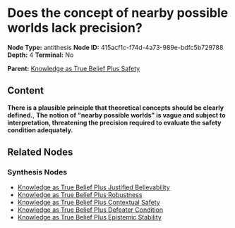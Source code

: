 # Does the concept of nearby possible worlds lack precision?

**Node Type:** antithesis
**Node ID:** 415acf1c-f74d-4a73-989e-bdfc5b729788
**Depth:** 4
**Terminal:** No

**Parent:** [Knowledge as True Belief Plus Safety](knowledge-as-true-belief-plus-safety-synthesis-f877a4d4-5249-4e74-b48b-02bb6bfa7766.md)

## Content

**There is a plausible principle that theoretical concepts should be clearly defined.**, **The notion of "nearby possible worlds" is vague and subject to interpretation, threatening the precision required to evaluate the safety condition adequately.**

## Related Nodes

### Synthesis Nodes

- [Knowledge as True Belief Plus Justified Believability](knowledge-as-true-belief-plus-justified-believability-synthesis-19a9e7da-c471-4f3f-9daa-cd06e8797a6b.md)
- [Knowledge as True Belief Plus Robustness](knowledge-as-true-belief-plus-robustness-synthesis-194c5d76-de5e-4d6d-8f1e-c8c030a6d5fe.md)
- [Knowledge as True Belief Plus Contextual Safety](knowledge-as-true-belief-plus-contextual-safety-synthesis-7855aa21-2525-4b8c-a850-89fbadf6b35d.md)
- [Knowledge as True Belief Plus Defeater Condition](knowledge-as-true-belief-plus-defeater-condition-synthesis-85528326-97ec-4af1-a565-06c8db1fbaf9.md)
- [Knowledge as True Belief Plus Epistemic Stability](knowledge-as-true-belief-plus-epistemic-stability-synthesis-7dc78506-078d-481a-8d29-7980253b6bb1.md)
